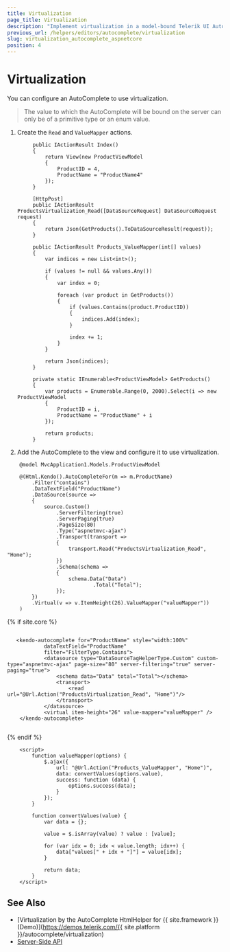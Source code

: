 ```yaml
---
title: Virtualization
page_title: Virtualization
description: "Implement virtualization in a model-bound Telerik UI AutoComplete component for {{ site.framework }}."
previous_url: /helpers/editors/autocomplete/virtualization
slug: virtualization_autocomplete_aspnetcore
position: 4
---
```


# Virtualization

You can configure an AutoComplete to use virtualization.

> The value to which the AutoComplete will be bound on the server can only be of a primitive type or an enum value.

1. Create the `Read` and `ValueMapper` actions.

            public IActionResult Index()
            {
                return View(new ProductViewModel
                {
                    ProductID = 4,
                    ProductName = "ProductName4"
                });
            }

            [HttpPost]
            public IActionResult ProductsVirtualization_Read([DataSourceRequest] DataSourceRequest request)
            {
                return Json(GetProducts().ToDataSourceResult(request));
            }

            public IActionResult Products_ValueMapper(int[] values)
            {
                var indices = new List<int>();

                if (values != null && values.Any())
                {
                    var index = 0;

                    foreach (var product in GetProducts())
                    {
                        if (values.Contains(product.ProductID))
                        {
                            indices.Add(index);
                        }

                        index += 1;
                    }
                }

                return Json(indices);
            }

            private static IEnumerable<ProductViewModel> GetProducts()
            {
                var products = Enumerable.Range(0, 2000).Select(i => new ProductViewModel
                {
                    ProductID = i,
                    ProductName = "ProductName" + i
                });

                return products;
            }

1. Add the AutoComplete to the view and configure it to use virtualization.

```HtmlHelper
    @model MvcApplication1.Models.ProductViewModel

    @(Html.Kendo().AutoCompleteFor(m => m.ProductName)
        .Filter("contains")
        .DataTextField("ProductName")
        .DataSource(source =>
        {
            source.Custom()
                .ServerFiltering(true)
                .ServerPaging(true)
                .PageSize(80)
                .Type("aspnetmvc-ajax")
                .Transport(transport =>
                {
                    transport.Read("ProductsVirtualization_Read", "Home");
                })
                .Schema(schema =>
                {
                    schema.Data("Data")
                            .Total("Total");
                });
        })
        .Virtual(v => v.ItemHeight(26).ValueMapper("valueMapper"))
    )

```
{% if site.core %}
```TagHelper

   <kendo-autocomplete for="ProductName" style="width:100%"
            dataTextField="ProductName"
            filter="FilterType.Contains">
            <datasource type="DataSourceTagHelperType.Custom" custom-type="aspnetmvc-ajax" page-size="80" server-filtering="true" server-paging="true">
                <schema data="Data" total="Total"></schema>
                <transport>
                    <read url="@Url.Action("ProductsVirtualization_Read", "Home")"/>
                </transport>
            </datasource>
            <virtual item-height="26" value-mapper="valueMapper" />
    </kendo-autocomplete>
    
```
{% endif %}
```script
    <script>
        function valueMapper(options) {
            $.ajax({
                url: "@Url.Action("Products_ValueMapper", "Home")",
                data: convertValues(options.value),
                success: function (data) {
                    options.success(data);
                }
            });
        }

        function convertValues(value) {
            var data = {};

            value = $.isArray(value) ? value : [value];

            for (var idx = 0; idx < value.length; idx++) {
                data["values[" + idx + "]"] = value[idx];
            }

            return data;
        }
    </script>
```

## See Also

* [Virtualization by the AutoComplete HtmlHelper for {{ site.framework }} (Demo)](https://demos.telerik.com/{{ site.platform }}/autocomplete/virtualization)
* [Server-Side API](/api/autocomplete)
